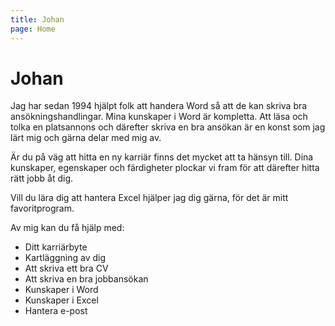 ```yaml
---
title: Johan
page: Home
---
```

# Johan

Jag har sedan 1994 hjälpt folk att handera Word så att de kan skriva bra ansökningshandlingar. Mina kunskaper i Word är kompletta. Att läsa och tolka en platsannons och därefter skriva en bra ansökan är en konst som jag lärt mig och gärna delar med mig av.

Är du på väg att hitta en ny karriär finns det mycket att ta hänsyn till. Dina kunskaper, egenskaper och färdigheter plockar vi fram för att därefter hitta rätt jobb åt dig.

Vill du lära dig att hantera Excel hjälper jag dig gärna, för det är mitt favoritprogram.

Av mig kan du få hjälp med:

* Ditt karriärbyte
* Kartläggning av dig
* Att skriva ett bra CV
* Att skriva en bra jobbansökan
* Kunskaper i Word
* Kunskaper i Excel
* Hantera e-post

